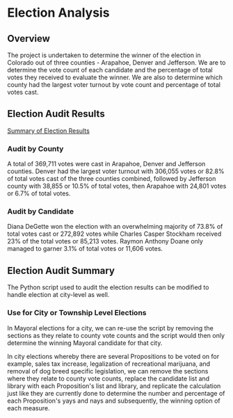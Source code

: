 # Election Analysis
## Overview
The project is undertaken to determine the winner of the election in Colorado out of three counties - Arapahoe, Denver and Jefferson. We are to determine the vote count of each candidate and the percentage of total votes they received to evaluate the winner. We are also to determine which county had the largest voter turnout by vote count and percentage of total votes cast.

## Election Audit Results
[Summary of Election Results](https://github.com/hwaijiinlee/Election_Analysis/blob/main/analysis/election_analysis.txt)
### Audit by County
A total of 369,711 votes were cast in Arapahoe, Denver and Jefferson counties. Denver had the largest voter turnout with 306,055 votes or 82.8% of total votes cast of the three counties combined, followed by Jefferson county with 38,855 or 10.5% of total votes, then Arapahoe with 24,801 votes or 6.7% of total votes.

### Audit by Candidate
Diana DeGette won the election with an overwhelming majority of 73.8% of total votes cast or 272,892 votes while Charles Casper Stockham received 23% of the total votes or 85,213 votes. Raymon Anthony Doane only managed to garner 3.1% of total votes or 11,606 votes.

## Election Audit Summary
The Python script used to audit the election results can be modified to handle election at city-level as well. 
### Use for City or Township Level Elections
In Mayoral elections for a city, we can re-use the script by removing the sections as they relate to county vote counts and the script would then only determine the winning Mayoral candidate for that city.

In city elections whereby there are several Propositions to be voted on for example, sales tax increase, legalization of recreational marijuana, and removal of dog breed specific legislation, we can remove the sections where they relate to county vote counts, replace the candidate list and library with each Proposition's list and library, and replicate the calculation just like they are currently done to determine the number and percentage of each Proposition's yays and nays and subsequently, the winning option of each measure.

